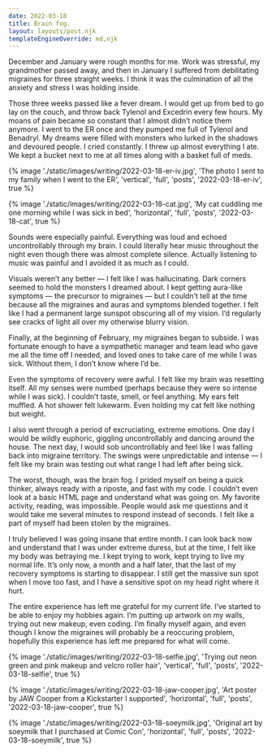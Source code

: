 ```yaml
---
date: 2022-03-18
title: Brain fog.
layout: layouts/post.njk
templateEngineOverride: md,njk
---
```


December and January were rough months for me. Work was stressful, my grandmother passed away, and then in January I suffered from debilitating migraines for three straight weeks. I think it was the culmination of all the anxiety and stress I was holding inside.

Those three weeks passed like a fever dream. I would get up from bed to go lay on the couch, and throw back Tylenol and Excedrin every few hours. My moans of pain became so constant that I almost didn’t notice them anymore. I went to the ER once and they pumped me full of Tylenol and Benadryl. My dreams were filled with monsters who lurked in the shadows and devoured people. I cried constantly. I threw up almost everything I ate. We kept a bucket next to me at all times along with a basket full of meds.

<div class="row-double">
{% image './static/images/writing/2022-03-18-er-iv.jpg', 'The photo I sent to my family when I went to the ER', 'vertical', 'full', 'posts', '2022-03-18-er-iv', true %}

{% image './static/images/writing/2022-03-18-cat.jpg', 'My cat cuddling me one morning while I was sick in bed', 'horizontal', 'full', 'posts', '2022-03-18-cat', true %}
</div>

Sounds were especially painful. Everything was loud and echoed uncontrollably through my brain. I could literally hear music throughout the night even though there was almost complete silence. Actually listening to music was painful and I avoided it as much as I could.

Visuals weren’t any better — I felt like I was hallucinating. Dark corners seemed to hold the monsters I dreamed about. I kept getting aura-like symptoms — the precursor to migraines — but I couldn’t tell at the time because all the migraines and auras and symptoms blended together. I felt like I had a permanent large sunspot obscuring all of my vision. I’d regularly see cracks of light all over my otherwise blurry vision.

Finally, at the beginning of February, my migraines began to subside. I was fortunate enough to have a sympathetic manager and team lead who gave me all the time off I needed, and loved ones to take care of me while I was sick. Without them, I don’t know where I’d be.

Even the symptoms of recovery were awful. I felt like my brain was resetting itself. All my senses were numbed (perhaps because they were so intense while I was sick). I couldn’t taste, smell, or feel anything. My ears felt muffled. A hot shower felt lukewarm. Even holding my cat felt like nothing but weight. 

I also went through a period of excruciating, extreme emotions. One day I would be wildly euphoric, giggling uncontrollably and dancing around the house. The next day, I would sob uncontrollably and feel like I was falling back into migraine territory. The swings were unpredictable and intense — I felt like my brain was testing out what range I had left after being sick.

The worst, though, was the brain fog. I prided myself on being a quick thinker, always ready with a riposte, and fast with my code. I couldn’t even look at a basic HTML page and understand what was going on. My favorite activity, reading, was impossible. People would ask me questions and it would take me several minutes to respond instead of seconds. I felt like a part of myself had been stolen by the migraines.

I truly believed I was going insane that entire month. I can look back now and understand that I was under extreme duress, but at the time, I felt like my body was betraying me. I kept trying to work, kept trying to live my normal life. It’s only now, a month and a half later, that the last of my recovery symptoms is starting to disappear. I still get the massive sun spot when I move too fast, and I have a sensitive spot on my head right where it hurt.

The entire experience has left me grateful for my current life. I’ve started to be able to enjoy my hobbies again. I’m putting up artwork on my walls, trying out new makeup, even coding. I’m finally myself again, and even though I know the migraines will probably be a reoccuring problem, hopefully this experience has left me prepared for what will come.

<div class="row-triple">
{% image './static/images/writing/2022-03-18-selfie.jpg', 'Trying out neon green and pink makeup and velcro roller hair', 'vertical', 'full', 'posts', '2022-03-18-selfie', true %}

{% image './static/images/writing/2022-03-18-jaw-cooper.jpg', 'Art poster by JAW Cooper from a Kickstarter I supported', 'horizontal', 'full', 'posts', '2022-03-18-jaw-cooper', true %}

{% image './static/images/writing/2022-03-18-soeymilk.jpg', 'Original art by soeymilk that I purchased at Comic Con', 'horizontal', 'full', 'posts', '2022-03-18-soeymilk', true %}
</div>